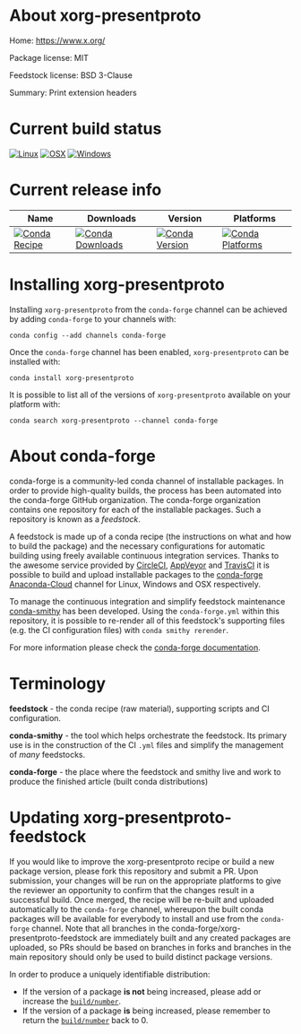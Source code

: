 About xorg-presentproto
=======================

Home: https://www.x.org/

Package license: MIT

Feedstock license: BSD 3-Clause

Summary: Print extension headers



Current build status
====================

[![Linux](https://img.shields.io/circleci/project/github/conda-forge/xorg-presentproto-feedstock/master.svg?label=Linux)](https://circleci.com/gh/conda-forge/xorg-presentproto-feedstock)
[![OSX](https://img.shields.io/travis/conda-forge/xorg-presentproto-feedstock/master.svg?label=macOS)](https://travis-ci.org/conda-forge/xorg-presentproto-feedstock)
[![Windows](https://img.shields.io/appveyor/ci/conda-forge/xorg-presentproto-feedstock/master.svg?label=Windows)](https://ci.appveyor.com/project/conda-forge/xorg-presentproto-feedstock/branch/master)

Current release info
====================

| Name | Downloads | Version | Platforms |
| --- | --- | --- | --- |
| [![Conda Recipe](https://img.shields.io/badge/recipe-xorg--presentproto-green.svg)](https://anaconda.org/conda-forge/xorg-presentproto) | [![Conda Downloads](https://img.shields.io/conda/dn/conda-forge/xorg-presentproto.svg)](https://anaconda.org/conda-forge/xorg-presentproto) | [![Conda Version](https://img.shields.io/conda/vn/conda-forge/xorg-presentproto.svg)](https://anaconda.org/conda-forge/xorg-presentproto) | [![Conda Platforms](https://img.shields.io/conda/pn/conda-forge/xorg-presentproto.svg)](https://anaconda.org/conda-forge/xorg-presentproto) |

Installing xorg-presentproto
============================

Installing `xorg-presentproto` from the `conda-forge` channel can be achieved by adding `conda-forge` to your channels with:

```
conda config --add channels conda-forge
```

Once the `conda-forge` channel has been enabled, `xorg-presentproto` can be installed with:

```
conda install xorg-presentproto
```

It is possible to list all of the versions of `xorg-presentproto` available on your platform with:

```
conda search xorg-presentproto --channel conda-forge
```


About conda-forge
=================

conda-forge is a community-led conda channel of installable packages.
In order to provide high-quality builds, the process has been automated into the
conda-forge GitHub organization. The conda-forge organization contains one repository
for each of the installable packages. Such a repository is known as a *feedstock*.

A feedstock is made up of a conda recipe (the instructions on what and how to build
the package) and the necessary configurations for automatic building using freely
available continuous integration services. Thanks to the awesome service provided by
[CircleCI](https://circleci.com/), [AppVeyor](http://www.appveyor.com/)
and [TravisCI](https://travis-ci.org/) it is possible to build and upload installable
packages to the [conda-forge](https://anaconda.org/conda-forge)
[Anaconda-Cloud](http://docs.anaconda.org/) channel for Linux, Windows and OSX respectively.

To manage the continuous integration and simplify feedstock maintenance
[conda-smithy](http://github.com/conda-forge/conda-smithy) has been developed.
Using the ``conda-forge.yml`` within this repository, it is possible to re-render all of
this feedstock's supporting files (e.g. the CI configuration files) with ``conda smithy rerender``.

For more information please check the [conda-forge documentation](https://conda-forge.org/docs/).

Terminology
===========

**feedstock** - the conda recipe (raw material), supporting scripts and CI configuration.

**conda-smithy** - the tool which helps orchestrate the feedstock.
                   Its primary use is in the construction of the CI ``.yml`` files
                   and simplify the management of *many* feedstocks.

**conda-forge** - the place where the feedstock and smithy live and work to
                  produce the finished article (built conda distributions)


Updating xorg-presentproto-feedstock
====================================

If you would like to improve the xorg-presentproto recipe or build a new
package version, please fork this repository and submit a PR. Upon submission,
your changes will be run on the appropriate platforms to give the reviewer an
opportunity to confirm that the changes result in a successful build. Once
merged, the recipe will be re-built and uploaded automatically to the
`conda-forge` channel, whereupon the built conda packages will be available for
everybody to install and use from the `conda-forge` channel.
Note that all branches in the conda-forge/xorg-presentproto-feedstock are
immediately built and any created packages are uploaded, so PRs should be based
on branches in forks and branches in the main repository should only be used to
build distinct package versions.

In order to produce a uniquely identifiable distribution:
 * If the version of a package **is not** being increased, please add or increase
   the [``build/number``](http://conda.pydata.org/docs/building/meta-yaml.html#build-number-and-string).
 * If the version of a package **is** being increased, please remember to return
   the [``build/number``](http://conda.pydata.org/docs/building/meta-yaml.html#build-number-and-string)
   back to 0.